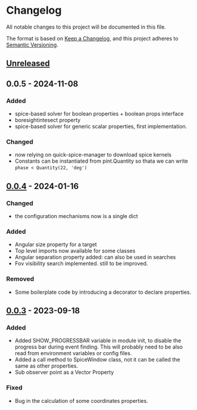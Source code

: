 # Changelog

All notable changes to this project will be documented in this file.

The format is based on [Keep a Changelog](https://keepachangelog.com/en/1.0.0/), and this project adheres to [Semantic Versioning](https://semver.org/spec/v2.0.0.html).

## [Unreleased]

## 0.0.5 - 2024-11-08
### Added
- spice-based solver for boolean properties + boolean props interface
- boresightintesect property
- spice-based solver for generic scalar properties, first implementation.

### Changed
- now relying on quick-spice-manager to download spice kernels
- Constants can be instantiated from pint.Quantity so thata we can write `phase < Quantity(22, 'deg')`

## [0.0.4] - 2024-01-16
### Changed
- the configuration mechanisms now is a single dict

### Added
- Angular size property for a target
- Top level imports now available for some classes
- Angular separation property added: can also be used in searches
- Fov visibility search implemented. still to be improved.

### Removed
- Some boilerplate code by introducing a decorator to declare properties.

## [0.0.3] - 2023-09-18
### Added
- Added SHOW_PROGRESSBAR variable in module init, to disable the progress bar during event finding. This will probably need to be also read from environment variables or config files.
- Added a call method to SpiceWindow class, not it can be called the same as other properties.
- Sub observer point as a Vector Property

### Fixed
- Bug in the calculation of some coordinates properties.

[Unreleased]: https://github.com/JANUS-JUICE/spice_segmenter/compare/0.0.4...master
[0.0.4]: https://github.com/JANUS-JUICE/spice_segmenter/compare/0.0.3...0.0.4
[0.0.3]: https://github.com/luca-penasa/spice_segmenter/tree/0.0.3
